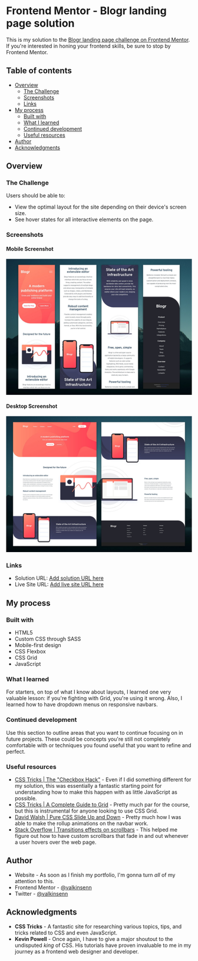 # Frontend Mentor - Blogr landing page solution

This is my solution to the [Blogr landing page challenge on Frontend Mentor](https://www.frontendmentor.io/challenges/blogr-landing-page-EX2RLAApP). If you're interested in honing your frontend skills, be sure to stop by Frontend Mentor.

## Table of contents

- [Overview](#overview)
  - [The Challenge](#the-challenge)
  - [Screenshots](#screenshots)
  - [Links](#links)
- [My process](#my-process)
  - [Built with](#built-with)
  - [What I learned](#what-i-learned)
  - [Continued development](#continued-development)
  - [Useful resources](#useful-resources)
- [Author](#author)
- [Acknowledgments](#acknowledgments)

## Overview

### The Challenge

Users should be able to:

- View the optimal layout for the site depending on their device's screen size.
- See hover states for all interactive elements on the page.

### Screenshots

#### Mobile Screenshot

![Mobile Screenshot](./screenshots/final-screenshot-mobile.jpg)

#### Desktop Screenshot

![Desktop Screenshot](./screenshots/final-screenshot-desktop.jpg)

### Links

- Solution URL: [Add solution URL here](https://your-solution-url.com)
- Live Site URL: [Add live site URL here](https://your-live-site-url.com)

## My process

### Built with

- HTML5
- Custom CSS through SASS
- Mobile-first design
- CSS Flexbox
- CSS Grid
- JavaScript

### What I learned

For starters, on top of what I know about layouts, I learned one very valuable lesson: if you're fighting with Grid, you're using it wrong. Also, I learned how to have dropdown menus on responsive navbars.

### Continued development

Use this section to outline areas that you want to continue focusing on in future projects. These could be concepts you're still not completely comfortable with or techniques you found useful that you want to refine and perfect.

### Useful resources

- [CSS Tricks | The "Checkbox Hack"](https://css-tricks.com/the-checkbox-hack/) - Even if I did something different for my solution, this was essentially a fantastic starting point for understanding how to make this happen with as little JavaScript as possible.
- [CSS Tricks | A Complete Guide to Grid](https://css-tricks.com/snippets/css/complete-guide-grid/) - Pretty much par for the course, but this is instrumental for anyone looking to use CSS Grid.
- [David Walsh | Pure CSS Slide Up and Down](https://davidwalsh.name/css-slide) - Pretty much how I was able to make the rollup animations on the navbar work.
- [Stack Overflow | Transitions effects on scrollbars](https://stackoverflow.com/a/46304690) - This helped me figure out how to have custom scrollbars that fade in and out whenever a user hovers over the web page.

## Author

- Website - As soon as I finish my portfolio, I'm gonna turn _all_ of my attention to this.
- Frontend Mentor - [@valkinsenn](https://www.frontendmentor.io/profile/valkinsenn)
- Twitter - [@valkinsenn](https://www.twitter.com/valkinsenn)

## Acknowledgments

- **CSS Tricks** - A fantastic site for researching various topics, tips, and tricks related to CSS and even JavaScript.
- **Kevin Powell** - Once again, I have to give a major shoutout to the undisputed *king* of CSS. His tutorials have proven invaluable to me in my journey as a frontend web designer and developer.
